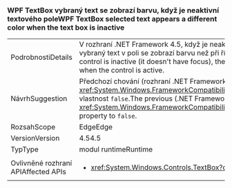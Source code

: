 ### <a name="wpf-textbox-selected-text-appears-a-different-color-when-the-text-box-is-inactive"></a><span data-ttu-id="d2ff6-101">WPF TextBox vybraný text se zobrazí barvu, když je neaktivní textového pole</span><span class="sxs-lookup"><span data-stu-id="d2ff6-101">WPF TextBox selected text appears a different color when the text box is inactive</span></span>

|   |   |
|---|---|
|<span data-ttu-id="d2ff6-102">Podrobnosti</span><span class="sxs-lookup"><span data-stu-id="d2ff6-102">Details</span></span>|<span data-ttu-id="d2ff6-103">V rozhraní .NET Framework 4.5, když je neaktivní ovládací prvek WPF textové pole (nemá fokus), zobrazí vybraný text v poli se zobrazí barvu než při řízení je aktivní.</span><span class="sxs-lookup"><span data-stu-id="d2ff6-103">In .NET Framework 4.5, when a WPF text box control is inactive (it doesn't have focus), the selected text inside the box will appear a different color than when the control is active.</span></span>|
|<span data-ttu-id="d2ff6-104">Návrh</span><span class="sxs-lookup"><span data-stu-id="d2ff6-104">Suggestion</span></span>|<span data-ttu-id="d2ff6-105">Předchozí chování (rozhraní .NET Framework 4.0) může být obnoven nastavením <xref:System.Windows.FrameworkCompatibilityPreferences.AreInactiveSelectionHighlightBrushKeysSupported> vlastnost <code>false</code>.</span><span class="sxs-lookup"><span data-stu-id="d2ff6-105">The previous (.NET Framework 4.0) behavior may be restored by setting the <xref:System.Windows.FrameworkCompatibilityPreferences.AreInactiveSelectionHighlightBrushKeysSupported> property to <code>false</code>.</span></span>|
|<span data-ttu-id="d2ff6-106">Rozsah</span><span class="sxs-lookup"><span data-stu-id="d2ff6-106">Scope</span></span>|<span data-ttu-id="d2ff6-107">Edge</span><span class="sxs-lookup"><span data-stu-id="d2ff6-107">Edge</span></span>|
|<span data-ttu-id="d2ff6-108">Version</span><span class="sxs-lookup"><span data-stu-id="d2ff6-108">Version</span></span>|<span data-ttu-id="d2ff6-109">4.5</span><span class="sxs-lookup"><span data-stu-id="d2ff6-109">4.5</span></span>|
|<span data-ttu-id="d2ff6-110">Typ</span><span class="sxs-lookup"><span data-stu-id="d2ff6-110">Type</span></span>|<span data-ttu-id="d2ff6-111">modul runtime</span><span class="sxs-lookup"><span data-stu-id="d2ff6-111">Runtime</span></span>|
|<span data-ttu-id="d2ff6-112">Ovlivněné rozhraní API</span><span class="sxs-lookup"><span data-stu-id="d2ff6-112">Affected APIs</span></span>|<ul><li><xref:System.Windows.Controls.TextBox?displayProperty=nameWithType></li></ul>|

